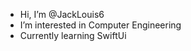 - Hi, I’m @JackLouis6
- I’m interested in Computer Engineering
- Currently learning SwiftUi

<!---
JackLouis6/JackLouis6 is a ✨ special ✨ repository because its `README.md` (this file) appears on your GitHub profile.
You can click the Preview link to take a look at your changes.
--->
